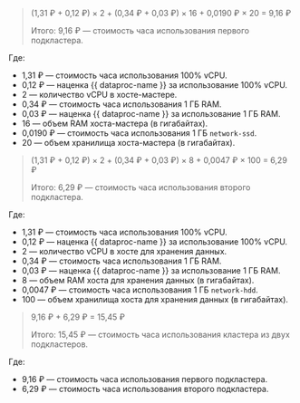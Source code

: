 > (1,31 ₽ + 0,12 ₽) × 2 + (0,34 ₽ + 0,03 ₽) × 16 + 0,0190 ₽ × 20 = 9,16 ₽
>
> Итого: 9,16 ₽ — стоимость часа использования первого подкластера.

Где:

* 1,31 ₽ — стоимость часа использования 100% vCPU.
* 0,12 ₽ — наценка {{ dataproc-name }} за использование 100% vCPU.
* 2 — количество vCPU в хосте-мастере.
* 0,34 ₽ — стоимость часа использования 1 ГБ RAM.
* 0,03 ₽ — наценка {{ dataproc-name }} за использование 1 ГБ RAM.
* 16 — объем RAM хоста-мастера (в гигабайтах).
* 0,0190 ₽  — стоимость часа использования 1 ГБ `network-ssd`.
* 20 — объем хранилища хоста-мастера (в гигабайтах).

> (1,31 ₽ + 0,12 ₽) × 2 + (0,34 ₽ + 0,03 ₽) × 8 + 0,0047 ₽ × 100 = 6,29 ₽
>
> Итого: 6,29 ₽ — стоимость часа использования второго подкластера.

Где:

* 1,31 ₽ — стоимость часа использования 100% vCPU.
* 0,12 ₽  — наценка {{ dataproc-name }} за использование 100% vCPU.
* 2 — количество vCPU в хосте для хранения данных.
* 0,34 ₽ — стоимость часа использования 1 ГБ RAM.
* 0,03 ₽ — наценка {{ dataproc-name }} за использование 1 ГБ RAM.
* 8 — объем RAM хоста для хранения данных (в гигабайтах).
* 0,0047 ₽ — стоимость часа использования 1 ГБ `network-hdd`.
* 100 — объем хранилища хоста для хранения данных (в гигабайтах).

> 9,16 ₽ + 6,29 ₽ = 15,45 ₽
>
> Итого: 15,45 ₽ — стоимость часа использования кластера из двух подкластеров.

Где:

* 9,16 ₽ — стоимость часа использования первого подкластера.
* 6,29 ₽ — стоимость часа использования второго подкластера.